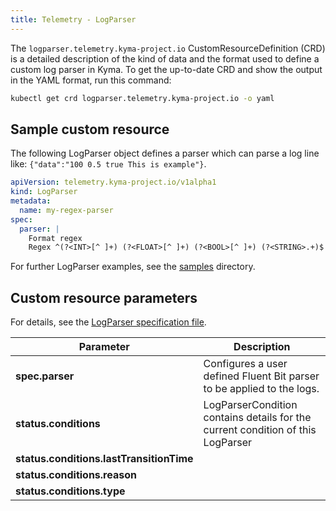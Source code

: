 ```yaml
---
title: Telemetry - LogParser
---
```


The `logparser.telemetry.kyma-project.io` CustomResourceDefinition (CRD) is a detailed description of the kind of data and the format used to define a custom log parser in Kyma. To get the up-to-date CRD and show the output in the YAML format, run this command:

```bash
kubectl get crd logparser.telemetry.kyma-project.io -o yaml
```

## Sample custom resource

The following LogParser object defines a parser which can parse a log line like: `{"data":"100 0.5 true This is example"}`.

```yaml
apiVersion: telemetry.kyma-project.io/v1alpha1
kind: LogParser
metadata:
  name: my-regex-parser
spec:
  parser: |
    Format regex
    Regex ^(?<INT>[^ ]+) (?<FLOAT>[^ ]+) (?<BOOL>[^ ]+) (?<STRING>.+)$
```

For further LogParser examples, see the [samples](https://github.com/kyma-project/telemetry-manager/tree/main/config/samples) directory.

## Custom resource parameters

For details, see the [LogParser specification file](https://github.com/kyma-project/telemetry-manager/blob/main/apis/telemetry/v1alpha1/logparser_types.go).

<!-- The table below was generated automatically -->
<!-- Some special tags (html comments) are at the end of lines due to markdown requirements. -->
<!-- The content between "TABLE-START" and "TABLE-END" will be replaced -->

<!-- TABLE-START -->
<!-- LogParser v1alpha1 telemetry.kyma-project.io -->
| Parameter         | Description                                   |
| ---------------------------------------- | ---------|
| **spec.parser** | Configures a user defined Fluent Bit parser to be applied to the logs. |
| **status.conditions** | LogParserCondition contains details for the current condition of this LogParser |
| **status.conditions.lastTransitionTime** |  |
| **status.conditions.reason** |  |
| **status.conditions.type** |  |<!-- TABLE-END -->
